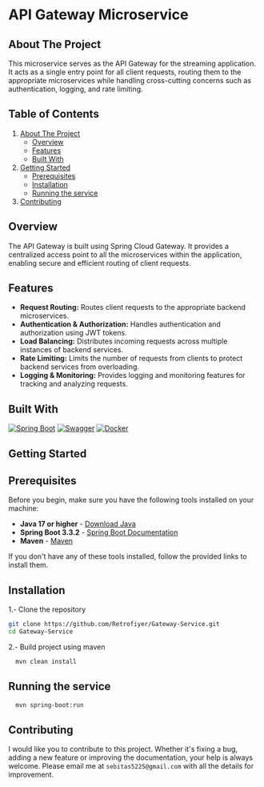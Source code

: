 <div>
    <h1>API Gateway Microservice</h1>
</div>

## About The Project
This microservice serves as the API Gateway for the streaming application. It acts as a single entry point for all client requests, routing them to the appropriate microservices while handling cross-cutting concerns such as authentication, logging, and rate limiting.

## Table of Contents

<ol>
    <li>
      <a href="#about-the-project">About The Project</a>
      <ul>
        <li><a href="#overview">Overview</a></li>
        <li><a href="#features">Features</a></li>
        <li><a href="#built-with">Built With</a></li>
      </ul>
    </li>
    <li>
      <a href="#getting-started">Getting Started</a>
      <ul>
        <li><a href="#prerequisites">Prerequisites</a></li>
        <li><a href="#installation">Installation</a></li>
        <li><a href="#running-the-service">Running the service</a></li>
      </ul>
    </li>
    <li>
      <a href="#contributing">Contributing</a>
    </li>
 </ol>

## Overview
The API Gateway is built using Spring Cloud Gateway. It provides a centralized access point to all the microservices within the application, enabling secure and efficient routing of client requests.

## Features
<div>
  <ul>
      <li> <b>Request Routing:</b> Routes client requests to the appropriate backend microservices.</li>
      <li> <b>Authentication & Authorization:</b> Handles authentication and authorization using JWT tokens.</li>
      <li> <b>Load Balancing:</b> Distributes incoming requests across multiple instances of backend services.</li>
      <li> <b>Rate Limiting:</b> Limits the number of requests from clients to protect backend services from overloading.</li>
      <li> <b>Logging & Monitoring:</b> Provides logging and monitoring features for tracking and analyzing requests.</li>
  </ul>
</div>

## Built With

[![Spring Boot][springboot.com]][springboot-url]
[![Swagger][swagger.com]][swagger-url] 
[![Docker][docker.com]][docker-url]

<!-- GETTING STARTED -->
## Getting Started

## Prerequisites

Before you begin, make sure you have the following tools installed on your machine:

- **Java 17 or higher** - [Download Java](https://www.oracle.com/java/technologies/javase-downloads.html)
- **Spring Boot 3.3.2** - [Spring Boot Documentation](https://spring.io/projects/spring-boot)
- **Maven** - [Maven](https://maven.apache.org/install.html)

If you don't have any of these tools installed, follow the provided links to install them.


## Installation

1.- Clone the repository
   ```sh
   git clone https://github.com/Retrofiyer/Gateway-Service.git
   cd Gateway-Service
   ```
2.- Build project using maven
 ```sh
   mvn clean install
   ```

## Running the service

  ```sh
    mvn spring-boot:run
   ```

## Contributing

I would like you to contribute to this project. Whether it's fixing a bug, adding a new feature or improving the documentation, your help is always welcome. Please email me at `sebitas5225@gmail.com` with all the details for improvement.

<!-- LINKS & IMAGES -->

[docker.com]: https://img.shields.io/badge/Docker-black?style=for-the-badge&logo=docker&logoColor=white
[docker-url]: https://www.docker.com/
[springboot.com]: https://img.shields.io/badge/SpringBoot-black?style=for-the-badge&logo=springboot&logoColor=white
[springboot-url]: https://spring.io/projects/spring-boot
[java.com]: https://img.shields.io/badge/Java-black?style=for-the-badge&logo=java&logoColor=white
[java-url]: https://www.oracle.com/java/
[rabbitmq.com]: https://img.shields.io/badge/RabbitMQ-black?style=for-the-badge&logo=rabbitmq&logoColor=white
[rabbitmq-url]: https://www.rabbitmq.com/
[swagger.com]: https://img.shields.io/badge/Swagger-black?style=for-the-badge&logo=swagger&logoColor=white
[swagger-url]: https://swagger.io/
[mysql.com]: https://img.shields.io/badge/MySQL-black?style=for-the-badge&logo=mysql&logoColor=white
[mysql-url]: https://www.mysql.com/
